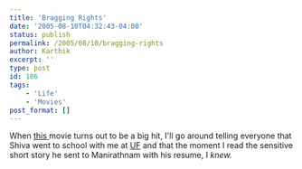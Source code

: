 ```yaml
---
title: 'Bragging Rights'
date: '2005-08-10T04:32:43-04:00'
status: publish
permalink: /2005/08/10/bragging-rights
author: Karthik
excerpt: ''
type: post
id: 186
tags:
    - 'Life'
    - 'Movies'
post_format: []
---
```

When [ this ](http://www.idlebrain.com/news/2000march20/creative-siddardha.html) movie turns out to be a big hit, I'll go around telling everyone that Shiva went to school with me at [UF](http://www.ufl.edu) and that the moment I read the sensitive short story he sent to Manirathnam with his resume, I *knew.*